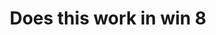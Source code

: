 ---
title: 'Does this work in win 8'
redirect_to:
  - 'https://discuss.pencil2d.org/t/does-this-work-in-win-8/797'
---